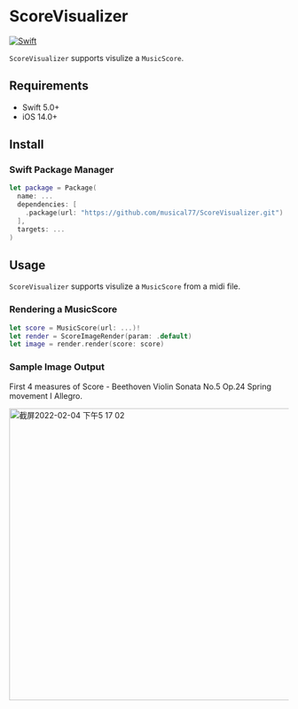 # ScoreVisualizer

[![Swift](https://github.com/musical77/ScoreVisualizer/actions/workflows/swift.yml/badge.svg?branch=main)](https://github.com/musical77/ScoreVisualizer/actions/workflows/swift.yml)

`ScoreVisualizer` supports visulize a `MusicScore`.

Requirements
----
* Swift 5.0+
* iOS 14.0+

Install
----

### Swift Package Manager

``` swift
let package = Package(
  name: ...
  dependencies: [
    .package(url: "https://github.com/musical77/ScoreVisualizer.git")
  ],
  targets: ...
)
```


Usage
----

`ScoreVisualizer` supports visulize a `MusicScore` from a midi file.

### Rendering a MusicScore 

``` swift
let score = MusicScore(url: ...)!
let render = ScoreImageRender(param: .default)
let image = render.render(score: score)
```

### Sample Image Output 

First 4 measures of Score - Beethoven Violin Sonata No.5 Op.24 Spring movement I Allegro.

<img width="527" alt="截屏2022-02-04 下午5 17 02" src="https://user-images.githubusercontent.com/51254187/152504748-5a4156b0-5736-4cb0-b5cf-1e56d3922522.png">
